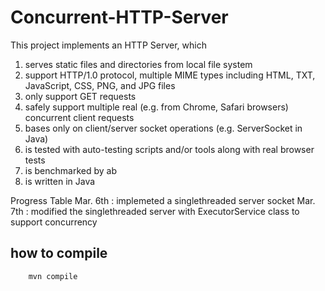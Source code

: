 # Concurrent-HTTP-Server

This project implements an HTTP Server, which
1) serves static files and directories from local file system
2) support HTTP/1.0 protocol, multiple MIME types including HTML, TXT, JavaScript, CSS, PNG, and JPG files
3) only support GET requests
4) safely support multiple real (e.g. from Chrome, Safari browsers) concurrent client requests
5) bases only on client/server socket operations (e.g. ServerSocket in Java)
6) is tested with auto-testing scripts and/or tools along with real browser tests
7) is benchmarked by ab
6) is written in Java

Progress Table
Mar. 6th : implemeted a singlethreaded server socket
Mar. 7th : modified the singlethreaded server with ExecutorService class to support concurrency

## how to compile

```
    mvn compile
```
